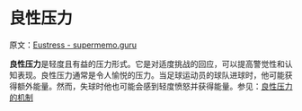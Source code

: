 # 良性压力

原文：[Eustress - supermemo.guru](https://supermemo.guru/wiki/Eustress)

**良性压力**是轻度且有益的压力形式。它是对适度挑战的回应，可以提高警觉性和认知表现。良性压力通常是令人愉悦的压力。当足球运动员的球队进球时，他可能获得额外能量。然而，失球时他也可能会感到轻度愤怒并获得能量。参见：[良性压力的机制](https://supermemo.guru/wiki/Mechanics_of_eustress)